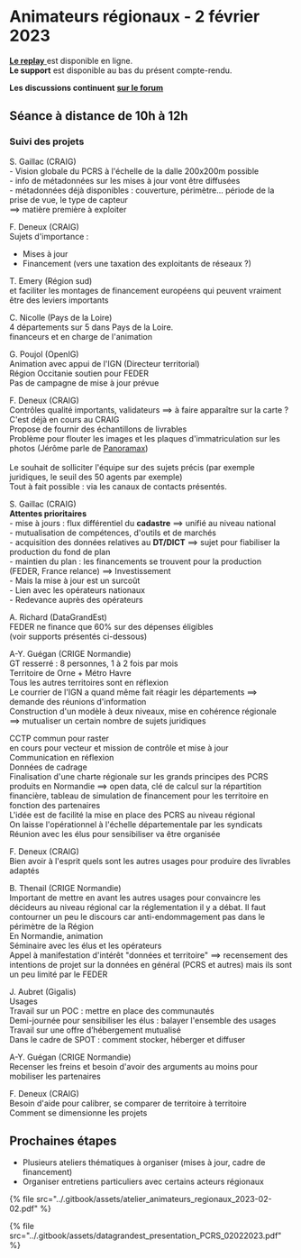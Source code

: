 # Animateurs régionaux - 2 février 2023

[**Le replay** ](https://tube.numerique.gouv.fr/w/3sLKPBzSrR252DxVbagXL5)est disponible en ligne.\
**Le support** est disponible au bas du présent compte-rendu.

**Les discussions continuent** [**sur le forum**](https://forum.pcrs.beta.gouv.fr/)

## Séance à distance de 10h à 12h

### Suivi des projets

S. Gaillac (CRAIG)\
\- Vision globale du PCRS à l'échelle de la dalle 200x200m possible\
\- info de métadonnées sur les mises à jour vont être diffusées\
\- métadonnées déjà disponibles : couverture, périmètre... période de la prise de vue, le type de capteur\
\==> matière première à exploiter

F. Deneux (CRAIG)\
Sujets d'importance :

* Mises à jour
* Financement (vers une taxation des exploitants de réseaux ?)

T. Emery (Région sud)\
et faciliter les montages de financement européens qui peuvent vraiment être des leviers importants

C. Nicolle (Pays de la Loire)\
4 départements sur 5 dans Pays de la Loire.\
financeurs et en charge de l'animation

G. Poujol (OpenIG)\
Animation avec appui de l'IGN (Directeur territorial)\
Région Occitanie soutien pour FEDER\
Pas de campagne de mise à jour prévue

F. Deneux (CRAIG)\
Contrôles qualité importants, validateurs ==> à faire apparaître sur la carte ?\
C'est déjà en cours au CRAIG\
Propose de fournir des échantillons de livrables\
Problème pour flouter les images et les plaques d'immatriculation sur les photos (Jérôme parle de [Panoramax](https://panoramax.fr/))\
\
Le souhait de solliciter l'équipe sur des sujets précis (par exemple juridiques, le seuil des 50 agents par exemple)\
Tout à fait possible : via les canaux de contacts présentés.

S. Gaillac (CRAIG)\
**Attentes prioritaires**\
\- mise à jours : flux différentiel du **cadastre** ==> unifié au niveau national\
\- mutualisation de compétences, d'outils et de marchés\
\- acquisition des données relatives au **DT/DICT** ==> sujet pour fiabiliser la production du fond de plan\
\- maintien du plan : les financements se trouvent pour la production (FEDER, France relance) ==> Investissement\
\- Mais la mise à jour est un surcoût\
\- Lien avec les opérateurs nationaux\
\- Redevance auprès des opérateurs

A. Richard (DataGrandEst)\
FEDER ne finance que 60% sur des dépenses éligibles\
(voir supports présentés ci-dessous)

A-Y. Guégan (CRIGE Normandie)\
GT resserré : 8 personnes, 1 à 2 fois par mois\
Territoire de Orne + Métro Havre \
Tous les autres territoires sont en réflexion\
Le courrier de l'IGN a quand même fait réagir les départements ==> demande des réunions d'information\
Construction d'un modèle à deux niveaux, mise en cohérence régionale\
\==> mutualiser un certain nombre de sujets juridiques

CCTP commun pour raster\
en cours pour vecteur et mission de contrôle et mise à jour\
Communication en réflexion\
Données de cadrage\
Finalisation d'une charte régionale sur les grands principes des PCRS produits en Normandie ==> open data, clé de calcul sur la répartition financière, tableau de simulation de financement pour les territoire en fonction des partenaires\
L'idée est de facilité la mise en place des PCRS au niveau régional\
On laisse l'opérationnel à l'échelle départementale par les syndicats\
Réunion avec les élus pour sensibiliser va être organisée

F. Deneux (CRAIG)\
Bien avoir à l'esprit quels sont les autres usages pour produire des livrables adaptés

B. Thenail (CRIGE Normandie)\
Important de mettre en avant les autres usages pour convaincre les décideurs au niveau régional car la réglementation il y a débat. Il faut contourner un peu le discours car anti-endommagement pas dans le périmètre de la Région\
En Normandie, animation\
Séminaire avec les élus et les opérateurs\
Appel à manifestation d'intérêt "données et territoire" ==> recensement des intentions de projet sur la données en général (PCRS et autres) mais ils sont un peu limité par le FEDER

J. Aubret (Gigalis)\
Usages\
Travail sur un POC : mettre en place des communautés\
Demi-journée pour sensibiliser les élus : balayer l'ensemble des usages\
Travail sur une offre d’hébergement mutualisé\
Dans le cadre de SPOT : comment stocker, héberger et diffuser

A-Y. Guégan (CRIGE Normandie)\
Recenser les freins et besoin d'avoir des arguments au moins pour mobiliser les partenaires

F. Deneux (CRAIG)\
Besoin d'aide pour calibrer, se comparer de territoire à territoire\
Comment se dimensionne les projets

## Prochaines étapes

* Plusieurs ateliers thématiques à organiser (mises à jour, cadre de financement)
* Organiser entretiens particuliers avec certains acteurs régionaux

{% file src="../.gitbook/assets/atelier_animateurs_regionaux_2023-02-02.pdf" %}

{% file src="../.gitbook/assets/datagrandest_presentation_PCRS_02022023.pdf" %}
